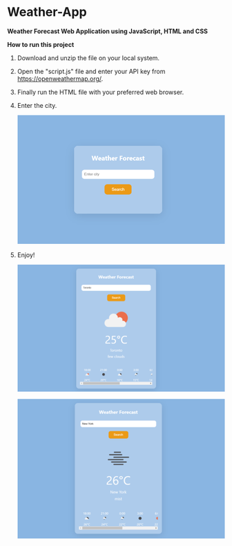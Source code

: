 # Weather-App
**Weather Forecast Web Application using JavaScript, HTML and CSS**

**How to run this project**

1. Download and unzip the file on your local system.
2. Open the "script.js" file and enter your API key from https://openweathermap.org/.
3. Finally run the HTML file with your preferred web browser.
4. Enter the city.
   
   ![alt text](https://github.com/jessicathomas13/Weather-App/blob/main/screenshots/screenshot1.png)  

5. Enjoy!

   ![alt text](https://github.com/jessicathomas13/Weather-App/blob/main/screenshots/screenshot2.png)

   ![alt text](https://github.com/jessicathomas13/Weather-App/blob/main/screenshots/screenshot3.png)

